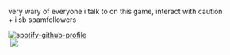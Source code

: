 very wary of everyone i talk to on this game, interact with caution<br>
\+ i sb spamfollowers<br>

[![spotify-github-profile](https://spotify-github-profile.kittinanx.com/api/view?uid=31kjvn75qg3cpvmvcrwkhrqqzfy4&cover_image=true&theme=natemoo-re&show_offline=false&background_color=d4d4d4&interchange=false&bar_color=a55441&bar_color_cover=false)](https://spotify-github-profile.kittinanx.com/api/view?uid=31kjvn75qg3cpvmvcrwkhrqqzfy4&redirect=true) <br>
 ‎ ![](https://komarev.com/ghpvc/?username=edensblessing&color=bcbcbc&base=2376&label=ㅤprofile+viewsㅤ)
